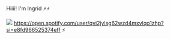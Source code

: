 
Hiiii! I'm Ingrid ⚡⚡

<img src= "https://img.shields.io/badge/Spotify-1ED760?&style=for-the-badge&logo=spotify&logoColor=white"> </code> https://open.spotify.com/user/qvi2jylsg62wzd4mxvlqo1zhp?si=e8fd966525374eff
 ⚡


